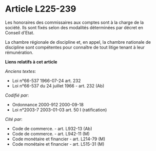 # Article L225-239

Les honoraires des commissaires aux comptes sont à la charge de la société. Ils sont fixés selon des modalités déterminées
par décret en Conseil d'Etat.

La chambre régionale de discipline et, en appel, la chambre nationale de discipline sont compétentes pour connaître de tout
litige tenant à leur rémunération.

**Liens relatifs à cet article**

_Anciens textes_:

  - Loi n°66-537 1966-07-24 art. 232
  - Loi n°66-537 du 24 juillet 1966 - art. 232 (Ab)

_Codifié par_:

  - Ordonnance 2000-912 2000-09-18
  - Loi n°2003-7 2003-01-03 art. 50 I (ratification)

_Cité par_:

  - Code de commerce. - art. L932-13 (Ab)
  - Code de commerce. - art. L942-11 (M)
  - Code monétaire et financier - art. L214-79 (M)
  - Code monétaire et financier - art. L515-31 (M)

